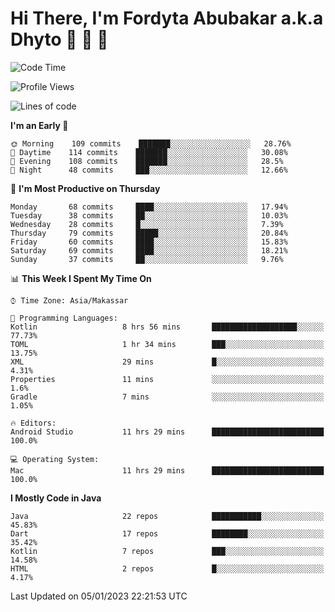 # Hi There, I'm Fordyta Abubakar a.k.a Dhyto 👋 👋 👋 

<!--
**DhytoDev/dhytodev** is a ✨ _special_ ✨ repository because its `README.md` (this file) appears on your GitHub profile.

Here are some ideas to get you started:

- 🔭 I’m currently working on ...
- 🌱 I’m currently learning ...
- 👯 I’m looking to collaborate on ...
- 🤔 I’m looking for help with ...
- 💬 Ask me about ...
- 📫 How to reach me: ...
- 😄 Pronouns: ...
- ⚡ Fun fact: ...
-->

<!--START_SECTION:waka-->
![Code Time](http://img.shields.io/badge/Code%20Time-1%2C863%20hrs%207%20mins-blue)

![Profile Views](http://img.shields.io/badge/Profile%20Views-0-blue)

![Lines of code](https://img.shields.io/badge/From%20Hello%20World%20I%27ve%20Written-136%20Thousand%20lines%20of%20code-blue)

**I'm an Early 🐤** 

```text
🌞 Morning    109 commits    ███████░░░░░░░░░░░░░░░░░░   28.76% 
🌆 Daytime    114 commits    ███████░░░░░░░░░░░░░░░░░░   30.08% 
🌃 Evening    108 commits    ███████░░░░░░░░░░░░░░░░░░   28.5% 
🌙 Night      48 commits     ███░░░░░░░░░░░░░░░░░░░░░░   12.66%

```
📅 **I'm Most Productive on Thursday** 

```text
Monday       68 commits     ████░░░░░░░░░░░░░░░░░░░░░   17.94% 
Tuesday      38 commits     ██░░░░░░░░░░░░░░░░░░░░░░░   10.03% 
Wednesday    28 commits     █░░░░░░░░░░░░░░░░░░░░░░░░   7.39% 
Thursday     79 commits     █████░░░░░░░░░░░░░░░░░░░░   20.84% 
Friday       60 commits     ████░░░░░░░░░░░░░░░░░░░░░   15.83% 
Saturday     69 commits     ████░░░░░░░░░░░░░░░░░░░░░   18.21% 
Sunday       37 commits     ██░░░░░░░░░░░░░░░░░░░░░░░   9.76%

```


📊 **This Week I Spent My Time On** 

```text
⌚︎ Time Zone: Asia/Makassar

💬 Programming Languages: 
Kotlin                   8 hrs 56 mins       ███████████████████░░░░░░   77.73% 
TOML                     1 hr 34 mins        ███░░░░░░░░░░░░░░░░░░░░░░   13.75% 
XML                      29 mins             █░░░░░░░░░░░░░░░░░░░░░░░░   4.31% 
Properties               11 mins             ░░░░░░░░░░░░░░░░░░░░░░░░░   1.6% 
Gradle                   7 mins              ░░░░░░░░░░░░░░░░░░░░░░░░░   1.05%

🔥 Editors: 
Android Studio           11 hrs 29 mins      █████████████████████████   100.0%

💻 Operating System: 
Mac                      11 hrs 29 mins      █████████████████████████   100.0%

```

**I Mostly Code in Java** 

```text
Java                     22 repos            ███████████░░░░░░░░░░░░░░   45.83% 
Dart                     17 repos            ████████░░░░░░░░░░░░░░░░░   35.42% 
Kotlin                   7 repos             ███░░░░░░░░░░░░░░░░░░░░░░   14.58% 
HTML                     2 repos             █░░░░░░░░░░░░░░░░░░░░░░░░   4.17%

```



 Last Updated on 05/01/2023 22:21:53 UTC
<!--END_SECTION:waka-->
